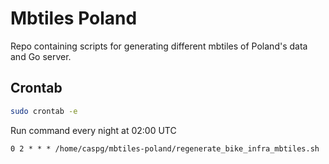 # Mbtiles Poland

Repo containing scripts for generating different mbtiles of Poland's data and Go server.

## Crontab

```bash
sudo crontab -e
```

Run command every night at 02:00 UTC

```
0 2 * * * /home/caspg/mbtiles-poland/regenerate_bike_infra_mbtiles.sh
```
